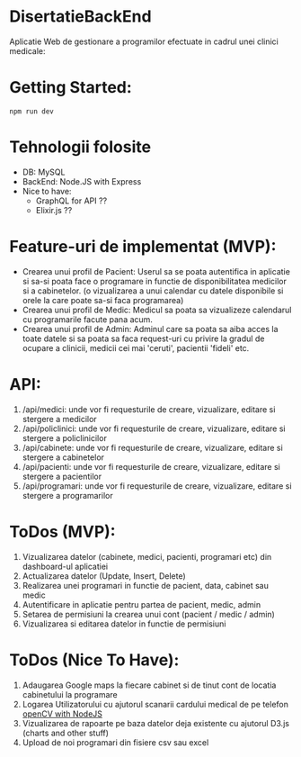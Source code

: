# DisertatieBackEnd

Aplicatie Web de gestionare a programilor efectuate in cadrul unei clinici medicale:

# Getting Started:
`npm run dev`

# Tehnologii folosite
  - DB: MySQL
  - BackEnd: Node.JS with Express
  - Nice to have: 
    - GraphQL for API ??
    - Elixir.js ??
    
# Feature-uri de implementat (MVP):
  - Crearea unui profil de Pacient: Userul sa se poata autentifica in aplicatie si sa-si poata face o programare in functie de disponibilitatea medicilor si a cabinetelor. (o vizualizarea a unui calendar cu datele disponibile si orele la care poate sa-si faca programarea)
  - Crearea unui profil de Medic: Medicul sa poata sa vizualizeze calendarul cu programarile facute pana acum.
  - Crearea unui profil de Admin: Adminul care sa poata sa aiba acces la toate datele si sa poata sa faca request-uri cu privire la gradul de ocupare a clinicii, medicii cei mai 'ceruti', pacientii 'fideli' etc.

# API:
1. /api/medici: unde vor fi requesturile de creare, vizualizare, editare si stergere a medicilor
2. /api/policlinici: unde vor fi requesturile de creare, vizualizare, editare si stergere a policlinicilor
3. /api/cabinete: unde vor fi requesturile de creare, vizualizare, editare si stergere a cabinetelor
4. /api/pacienti: unde vor fi requesturile de creare, vizualizare, editare si stergere a pacientilor
5. /api/programari: unde vor fi requesturile de creare, vizualizare, editare si stergere a programarilor

# ToDos (MVP):
1. Vizualizarea datelor (cabinete, medici, pacienti, programari etc) din dashboard-ul aplicatiei
2. Actualizarea datelor (Update, Insert, Delete)
3. Realizarea unei programari in functie de pacient, data, cabinet sau medic
4. Autentificare in aplicatie pentru partea de pacient, medic, admin
5. Setarea de permisiuni la crearea unui cont (pacient / medic / admin)
6. Vizualizarea si editarea datelor in functie de permisiuni

# ToDos (Nice To Have):
1. Adaugarea Google maps la fiecare cabinet si de tinut cont de locatia cabinetului la programare
2. Logarea Utilizatorului cu ajutorul scanarii cardului medical de pe telefon [openCV with NodeJS](https://www.npmjs.com/package/opencv4nodejs)
3. Vizualizarea de rapoarte pe baza datelor deja existente cu ajutorul D3.js (charts and other stuff) 
4. Upload de noi programari din fisiere csv sau excel
